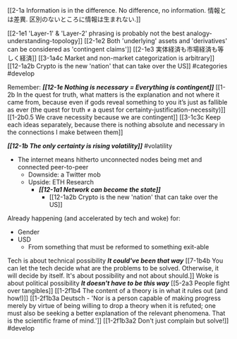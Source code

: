 [[2-1a Information is in the difference. No difference, no information. 情報とは差異. 区別のないところに情報は生まれない.]]

[[2-1e1 'Layer-1' & 'Layer-2' phrasing is probably not the best analogy-understanding-topology]]
[[2-1e2 Both 'underlying' assets and 'derivatives' can be considered as 'contingent claims']]
[[2-1e3 実体経済も市場経済も等しく経済]]
[[3-1a4c Market and non-market categorization is arbitrary]]
[[12-1a2b Crypto is the new 'nation' that can take over the US]]
#categories #develop 

Remember: ***[[12-1e Nothing is necessary = Everything is contingent]]***
	[[1-2b In the quest for truth, what matters is the explanation and not where it came from, because even if gods reveal something to you it’s just as fallible as ever (the quest for truth ≠ a quest for certainty-justification-necessity)]]
		[[1-2b0.5 We crave necessity because we are contingent]]
	[[3-1c3c Keep each ideas separately, because there is nothing absolute and necessary in the connections I make between them]]

***[[12-1b The only certainty is rising volatility]]*** #volatility 
- The internet means hitherto unconnected nodes being met and connected peer-to-peer
	- Downside: a Twitter mob
	- Upside: ETH Research
		- ***[[12-1a1 Network can become the state]]***
			- [[12-1a2b Crypto is the new 'nation' that can take over the US]]

Already happening (and accelerated by tech and woke) for:
- Gender
- USD
	- From something that must be reformed to something exit-able

Tech is about technical possibility
	***It could've been that way***
		[[7-1b4b You can let the tech decide what are the problems to be solved. Otherwise, it will decide by itself. It's about possibility and not about should.]]
Woke is about political possibility
	***It doesn't have to be this way***
		[[5-2a3 People fight over tangibles]]
			[[1-2f1b4 The content of a theory is in what it rules out (and how!)]]
				[[1-2f1b3a Deutsch - 'Nor is a person capable of making progress merely by virtue of being willing to drop a theory when it is refuted; one must also be seeking a better explanation of the relevant phenomena. That is the scientific frame of mind.']]
		[[1-2f1b3a2 Don't just complain but solve!]] #develop 